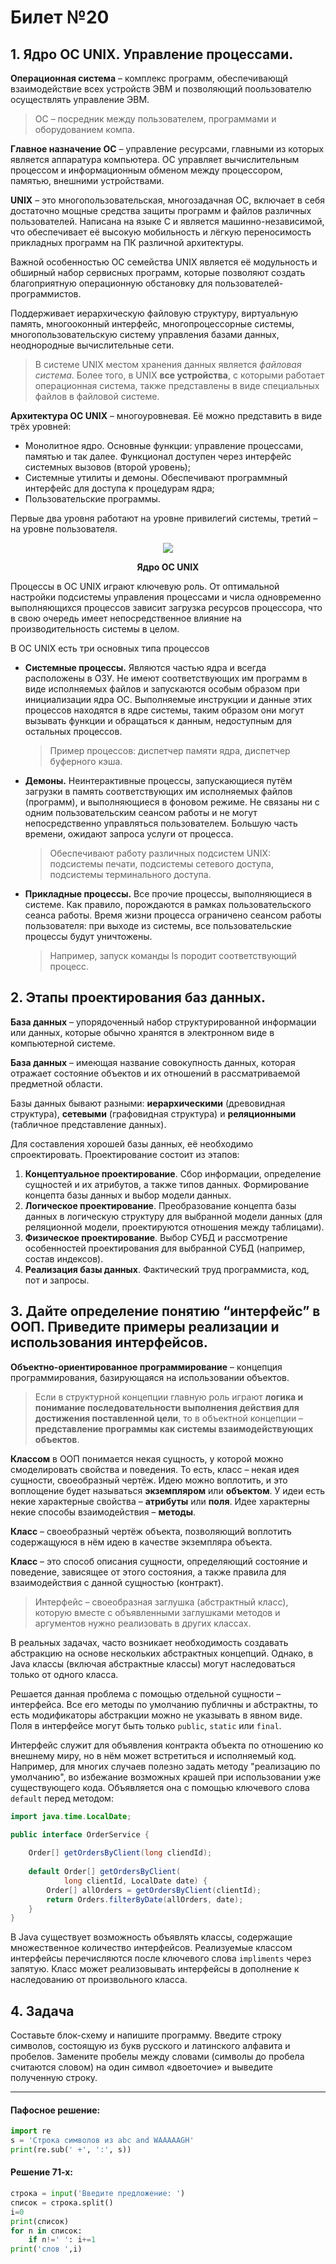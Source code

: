 # Билет №20

## 1. Ядро ОС UNIX. Управление процессами.

**Операционная система** – комплекс программ, обеспечивающй взаимодействие всех устройств ЭВМ и позволяющий поользователю осуществлять управление ЭВМ.

> ОС – посредник между пользователем, программами и оборудованием компа.

**Главное назначение ОС** – управление ресурсами, главными из которых является аппаратура компьютера. ОС управляет вычислительным процессом и информационным обменом между процессором, памятью, внешними устройствами.

**UNIX** – это многопользовательская, многозадачная ОС, включает в себя достаточно мощные средства защиты программ и файлов различных пользователей. Написана на языке С и является машинно-независимой, что обеспечивает её высокую мобильность и лёгкую переносимость прикладных программ на ПК различной архитектуры.

Важной особенностью ОС семейства UNIX является её модульность и обширный набор сервисных программ, которые позволяют создать благоприятную операционную обстановку для пользователей-программистов.

Поддерживает иерархическую файловую структуру, виртуальную память, многооконный интерфейс, многопроцессорные системы, многопользовательскую систему управления базами данных, неоднородные вычислительные сети.

> В системе UNIX местом хранения данных является *файловая система*. Более того, в UNIX **все устройства**, с которыми работает операционная система, также представлены в виде специальных файлов в файловой системе.

**Архитектура ОС UNIX** – многоуровневая. Её можно представить в виде трёх уровней:

- Монолитное ядро. Основные функции: управление процессами, памятью и так далее. Функционал доступен через интерфейс системных вызовов (второй уровень);
- Системные утилиты и демоны. Обеспечивают программный интерфейс для доступа к процедурам ядра;
- Пользовательские программы.

Первые два уровня работают на уровне привилегий системы, третий – на уровне пользователя.

<p style="text-align: center;"><img src="https://studref.com/htm/img/15/6613/139.png" style=" zoom: 100%;"><b><p style="text-align: center;">Ядро ОС UNIX</p></b></p>

Процессы в ОС UNIX играют ключевую роль. От оптимальной настройки подсистемы управления процессами и числа одновременно выполняющихся процессов зависит загрузка ресурсов процессора, что в свою очередь имеет непосредственное влияние на производительность системы в целом.

В ОС UNIX есть три основных типа процессов

- **Системные процессы.**
  Являются частью ядра и всегда расположены в ОЗУ. Не имеют соответствующих им программ в виде исполняемых файлов и запускаются особым образом при инициализации ядра ОС.
  Выполняемые инструкции и данные этих процессов находятся в ядре системы, таким образом они могут вызывать функции и обращаться к данным, недоступным для остальных процессов.

  > Пример процессов: диспетчер памяти ядра, диспетчер буферного кэша.

- **Демоны.**
  Неинтерактивные процессы, запускающиеся путём загрузки в память соответствующих им исполняемых файлов (программ), и выполняющиеся в фоновом режиме. Не связаны ни с одним пользовательским сеансом работы и не могут непосредственно управляться пользователем. Большую часть времени, ожидают запроса услуги от процесса.

  > Обеспечивают работу различных подсистем UNIX: подсистемы печати, подсистемы сетевого доступа, подсистемы терминального доступа.

- **Прикладные процессы.**
  Все прочие процессы, выполняющиеся в системе. Как правило, порождаются в рамках пользовательского сеанса работы. Время жизни процесса ограничено сеансом работы пользователя: при выходе из системы, все пользовательские процессы будут уничтожены.

  > Например, запуск команды ls породит соответствующий процесс.

## 2. Этапы проектирования баз данных.

**База данных** – упорядоченный набор структурированной информации или данных, которые обычно хранятся в электронном виде в компьютерной системе.

**База данных** – имеющая название совокупность данных, которая отражает состояние объектов и их отношений в рассматриваемой предметной области.

Базы данных бывают разными: **иерархическими** (древовидная структура), **сетевыми** (графовидная структура) и **реляционными** (табличное представление данных).

Для составления хорошей базы данных, её необходимо спроектировать. Проектирование состоит из этапов:

1. **Концептуальное проектирование**. Сбор информации, определение сущностей и их атрибутов, а также типов данных. Формирование концепта базы данных и выбор модели данных. 
2. **Логическое проектирование**. Преобразование концепта базы данных в логическую структуру для выбранной модели данных (для реляционной модели, проектируются отношения между таблицами).
3. **Физическое проектирование**. Выбор СУБД и рассмотрение особенностей проектирования для выбранной СУБД (например, состав индексов).
4. **Реализация базы данных**. Фактический труд программиста, код, пот и запросы.

## 3. Дайте определение понятию “интерфейс” в ООП. Приведите примеры реализации и использования интерфейсов.

**Объектно-ориентированное программирование** – концепция программирования, базирующаяся на использовании объектов.

> Если в структурной концепции главную роль играют **логика и понимание последовательности выполнения действия для достижения поставленной цели**, то в объектной концепции – **представление программы как системы взаимодействующих объектов**.

**Классом** в ООП понимается некая сущность, у которой можно смоделировать свойства и поведения. То есть, класс – некая идея сущности, своеобразный чертёж. Идею можно воплотить, и это воплощение будет называться **экземпляром** или **объектом**. У идеи есть некие характерные свойства – **атрибуты** или **поля**. Идее характерны некие способы взаимодействия – **методы**.

**Класс** – своеобразный чертёж объекта, позволяющий воплотить содержащуюся в нём идею в качестве экземпляра объекта.

**Класс** – это способ описания сущности, определяющий состояние и поведение, зависящее от этого состояния, а также правила для взаимодействия с данной сущностью (контракт).

> Интерфейс – своеобразная заглушка (абстрактный класс), которую вместе с объявленными заглушками методов и аргументов нужно реализовать в других классах.

В реальных задачах, часто возникает необходимость создавать абстракцию на основе нескольких абстрактных концепций. Однако, в Java классы (включая абстрактные классы) могут наследоваться только от одного класса.

Решается данная проблема с помощью отдельной сущности – интерфейса. Все его методы по умолчанию публичны и абстрактны, то есть модификаторы абстракции можно не указывать в явном виде. Поля в интерфейсе могут быть только `public`, `static` или `final`.

Интерфейс служит для объявления контракта объекта по отношению ко внешнему миру, но в нём может встретиться и исполняемый код. Например, для многих случаев полезно задать методу "реализацию по умолчанию", во избежание возможных крашей при использовании уже существующего кода. Объявляется она с помощью ключевого слова `default` перед методом:

```java
import java.time.LocalDate;

public interface OrderService {
    
    Order[] getOrdersByClient(long cliendId);
    
    default Order[] getOrdersByClient(
    		long clientId, LocalDate date) {
        Order[] allOrders = getOrdersByClient(clientId);
        return Orders.filterByDate(allOrders, date);
    }
}
```

В Java существует возможность объявлять классы, содержащие множественное количество интерфейсов. Реализуемые классом интерфейсы перечисляются после ключевого слова `impliments` через запятую. Класс может реализовывать интерфейсы в дополнение к наследованию от произвольного класса.

## 4. Задача

Составьте блок-схему и напишите программу. Введите строку символов, состоящую из букв русского и латинского алфавита и пробелов. Замените пробелы между словами (символы до пробела считаются словом) на один символ «двоеточие» и выведите полученную строку.

****

#### **Пафосное решение:**

```python
import re
s = 'Строка символов из abc and WAAAAAGH'
print(re.sub(' +', ':', s))
```

#### **Решение 71-х:**

```python
строка = input('Введите предложение: ')
список = строка.split()
i=0
print(список)
for n in список:
    if n!=' ': i+=1
print('cлов ',i)
```